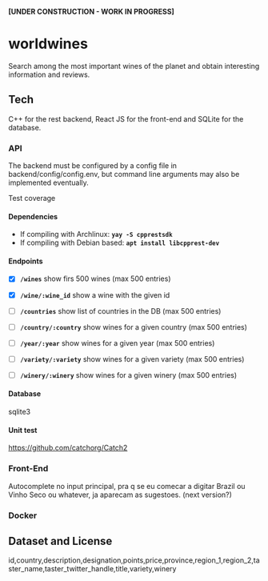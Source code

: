 **[UNDER CONSTRUCTION - WORK IN PROGRESS]**


# worldwines

Search among the most important wines of the planet and obtain interesting information and reviews.


## Tech

C++ for the rest backend, React JS for the front-end and SQLite for the database.

### API

The backend must be configured by a config file in backend/config/config.env, but 
command line arguments may also be implemented eventually.

Test coverage

#### Dependencies
- If compiling with Archlinux: **`yay -S cpprestsdk`**
- If compiling with Debian based: **`apt install libcpprest-dev`**


#### Endpoints

- [x] **`/wines`** show firs 500 wines (max 500 entries)
- [x] **`/wine/:wine_id`** show a wine with the given id
- [ ] **`/countries`** show list of countries in the DB (max 500 entries)
- [ ] **`/country/:country`** show wines for a given country (max 500 entries)
- [ ] **`/year/:year`** show wines for a given year (max 500 entries)
- [ ] **`/variety/:variety`** show wines for a given variety (max 500 entries)
- [ ] **`/winery/:winery`** show wines for a given winery (max 500 entries)


#### Database
sqlite3

#### Unit test
https://github.com/catchorg/Catch2

### Front-End
Autocomplete no input principal, pra q se eu comecar a digitar Brazil ou Vinho Seco ou whatever, ja aparecam as sugestoes.
 (next version?)

### Docker


## Dataset and License

id,country,description,designation,points,price,province,region_1,region_2,taster_name,taster_twitter_handle,title,variety,winery

